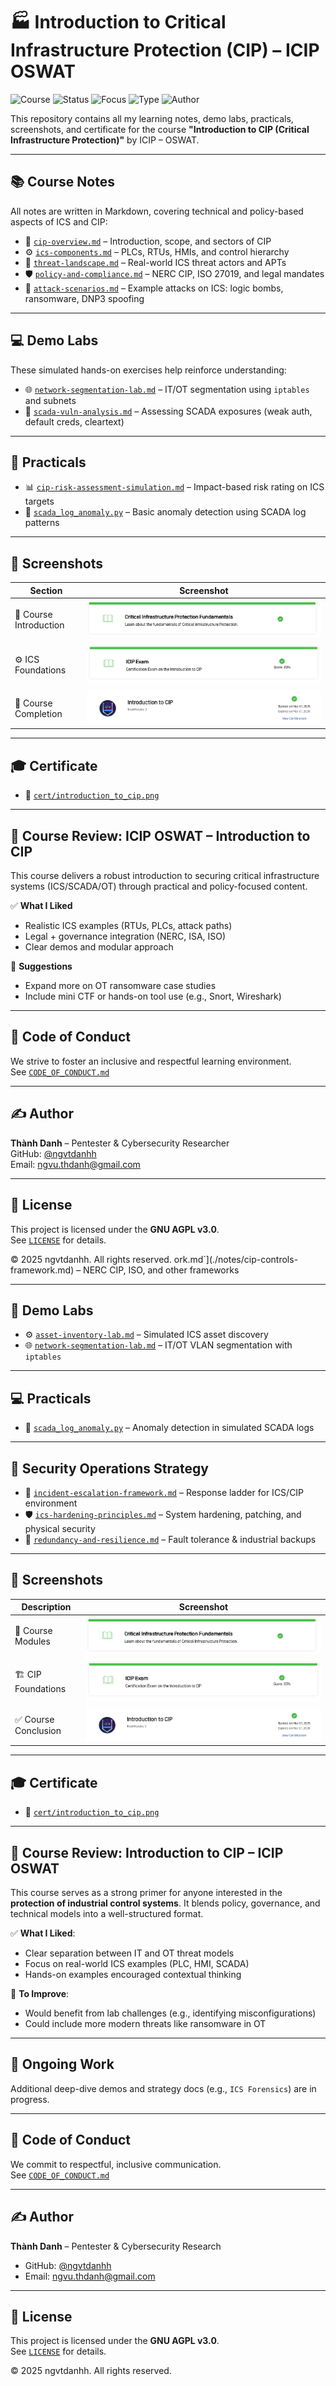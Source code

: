 # 🏭 Introduction to Critical Infrastructure Protection (CIP) – ICIP OSWAT

![Course](https://img.shields.io/badge/OSWAT-ICIP%20Certified-brightgreen?style=flat-square&logo=fortinet)
![Status](https://img.shields.io/badge/Status-Completed-blue?style=flat-square&logo=verizon)
![Focus](https://img.shields.io/badge/Focus-ICS%20Security-orange?style=flat-square&logo=siemens)
![Type](https://img.shields.io/badge/Type-Self--Study-informational?style=flat-square&logo=openaccess)
![Author](https://img.shields.io/badge/Maintainer-Thành%20Danh-blueviolet?style=flat-square&logo=github)

This repository contains all my learning notes, demo labs, practicals, screenshots, and certificate for the course **"Introduction to CIP (Critical Infrastructure Protection)"** by ICIP – OSWAT.

---

## 📚 Course Notes

All notes are written in Markdown, covering technical and policy-based aspects of ICS and CIP:

- 🧭 [`cip-overview.md`](./notes/cip-overview.md) – Introduction, scope, and sectors of CIP  
- ⚙️ [`ics-components.md`](./notes/ics-components.md) – PLCs, RTUs, HMIs, and control hierarchy  
- 🚨 [`threat-landscape.md`](./notes/threat-landscape.md) – Real-world ICS threat actors and APTs  
- 🛡️ [`policy-and-compliance.md`](./notes/policy-and-compliance.md) – NERC CIP, ISO 27019, and legal mandates  
- 🎯 [`attack-scenarios.md`](./notes/attack-scenarios.md) – Example attacks on ICS: logic bombs, ransomware, DNP3 spoofing  

---

## 💻 Demo Labs

These simulated hands-on exercises help reinforce understanding:

- 🌐 [`network-segmentation-lab.md`](./demo/network-segmentation-lab.md) – IT/OT segmentation using `iptables` and subnets  
- 🧪 [`scada-vuln-analysis.md`](./demo/scada-vuln-analysis.md) – Assessing SCADA exposures (weak auth, default creds, cleartext)

---

## 🧠 Practicals

- 📊 [`cip-risk-assessment-simulation.md`](./practicals/cip-risk-assessment-simulation.md) – Impact-based risk rating on ICS targets  
- 🐍 [`scada_log_anomaly.py`](./practicals/scada_log_anomaly.py) – Basic anomaly detection using SCADA log patterns

---

## 📸 Screenshots

| Section                | Screenshot                                |
|------------------------|-------------------------------------------|
| 🧱 Course Introduction  | ![](./screenshots/IcIp-course-1.png)      |
| ⚙️ ICS Foundations      | ![](./screenshots/IcIp-course-2.png)      |
| 📘 Course Completion    | ![](./screenshots/IcIp-course-review.png) |

---

## 🎓 Certificate

- 📜 [`cert/introduction_to_cip.png`](./cert/introduction_to_cip.png)

---

## 📝 Course Review: ICIP OSWAT – Introduction to CIP

This course delivers a robust introduction to securing critical infrastructure systems (ICS/SCADA/OT) through practical and policy-focused content.

✅ **What I Liked**  
- Realistic ICS examples (RTUs, PLCs, attack paths)  
- Legal + governance integration (NERC, ISA, ISO)  
- Clear demos and modular approach

📌 **Suggestions**  
- Expand more on OT ransomware case studies  
- Include mini CTF or hands-on tool use (e.g., Snort, Wireshark)

---

## 🤝 Code of Conduct

We strive to foster an inclusive and respectful learning environment.  
See [`CODE_OF_CONDUCT.md`](./CODE_OF_CONDUCT.md)

---

## ✍️ Author

**Thành Danh** – Pentester & Cybersecurity Researcher  
GitHub: [@ngvtdanhh](https://github.com/ngvtdanhh)  
Email: ngvu.thdanh@gmail.com

---

## 📄 License

This project is licensed under the **GNU AGPL v3.0**.  
See [`LICENSE`](./LICENSE) for details.

© 2025 ngvtdanhh. All rights reserved.
ork.md`](./notes/cip-controls-framework.md) – NERC CIP, ISO, and other frameworks

---

## 🧪 Demo Labs

- ⚙️ [`asset-inventory-lab.md`](./demo/asset-inventory-lab.md) – Simulated ICS asset discovery
- 🌐 [`network-segmentation-lab.md`](./demo/network-segmentation-lab.md) – IT/OT VLAN segmentation with `iptables`

---

## 💻 Practicals

- 🧠 [`scada_log_anomaly.py`](./practicals/scada_log_anomaly.py) – Anomaly detection in simulated SCADA logs

---

## 🧭 Security Operations Strategy

- 🚨 [`incident-escalation-framework.md`](./strategy/incident-escalation-framework.md) – Response ladder for ICS/CIP environment
- 🛡️ [`ics-hardening-principles.md`](./strategy/ics-hardening-principles.md) – System hardening, patching, and physical security
- 🔄 [`redundancy-and-resilience.md`](./strategy/redundancy-and-resilience.md) – Fault tolerance & industrial backups

---

## 📸 Screenshots

| Description             | Screenshot                                      |
|-------------------------|-------------------------------------------------|
| 🧩 Course Modules        | ![](./screenshots/IcIp-course-1.png)            |
| 🏗️ CIP Foundations       | ![](./screenshots/IcIp-course-2.png)            |
| ✅ Course Conclusion     | ![](./screenshots/IcIp-course-review.png)       |

---

## 🎓 Certificate

- 📜 [`cert/introduction_to_cip.png`](./cert/cert/introduction_to_cip.png)

---

## 📝 Course Review: Introduction to CIP – ICIP OSWAT

This course serves as a strong primer for anyone interested in the **protection of industrial control systems**. It blends policy, governance, and technical models into a well-structured format.

✅ **What I Liked**:
- Clear separation between IT and OT threat models
- Focus on real-world ICS examples (PLC, HMI, SCADA)
- Hands-on examples encouraged contextual thinking

📌 **To Improve**:
- Would benefit from lab challenges (e.g., identifying misconfigurations)
- Could include more modern threats like ransomware in OT

---

## 🚧 Ongoing Work

Additional deep-dive demos and strategy docs (e.g., `ICS Forensics`) are in progress.

---

## 🤝 Code of Conduct

We commit to respectful, inclusive communication.  
See [`CODE_OF_CONDUCT.md`](./CODE_OF_CONDUCT.md)

---

## ✍️ Author

**Thành Danh** – Pentester & Cybersecurity Research  

- GitHub: [@ngvtdanhh](https://github.com/ngvtdanhh)  
- Email: ngvu.thdanh@gmail.com

---

## 📄 License

This project is licensed under the **GNU AGPL v3.0**.  
See [`LICENSE`](./LICENSE) for details.

© 2025 ngvtdanhh. All rights reserved.
